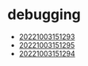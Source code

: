 # debugging
- [20221003151293](/zet/20221003151293/README.md)
- [20221003151295](/zet/20221003151295/README.md)
- [20221003151294](/zet/20221003151294/README.md)

